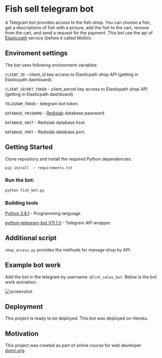 # Fish sell telegram bot

A Telegram bot provides access to the fish-shop. You can choose a fish, get a descriptions of fish with a picture, add the fish to the cart, remove from the cart, and send a request for the payment. This bot use the api of [Elasticpath](https://www.elasticpath.com/) service (before it called Moltin).

## Enviroment settings

The bot uses following environment variables:

`CLIENT_ID` - client_id key access to Elasticpath shop API (getting in Elasticpath dashboard).

`CLIENT_SECRET_TOKEN` - client_secret key access to Elasticpath shop API (getting in Elasticpath dashboard).

`TELEGRAM_TOKEN` - telegram bot token.

`DATABASE_PASSWORD` - [Redislab](https://redislabs.com/) database password.

`DATABASE_HOST` - Redislab database host.

`DATABASE_PORT` - Redislab database port.

## Getting Started

Clone repository and install the required Python dependencies:

```bash
pip install -r requirements.txt
```

### Run the bot:

```bash
python fish_bot.py
```

### Building tools

[Python 3.8.1](https://www.python.org/downloads/release/python-381/) - Programming language.

[python-telegram-bot V11.1.0](https://github.com/python-telegram-bot/python-telegram-bot/tree/v11.1.0) - Telegram API wrapper.

## Additional script

`shop_access.py` provides the methods for manage shop by API.

## Example bot work

Add the bot in the telegram by username: `@fish_sales_bot`. Below is the bot work animation.

![screenshot](screenshot/fish_bot.gif)

## Deployment

This project is ready to be deployed. This bot was deployed on Heroku.

## Motivation

This project was created as part of online course for web developer [dvmn.org](https://dvmn.org/modules/).